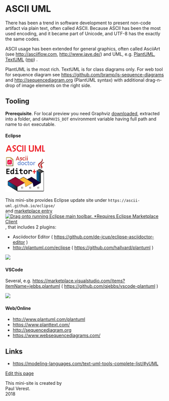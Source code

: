 # ASCII UML

There has been a trend in software development to present non-code artifact via plain text, often called ASCII.
Because ASCII has been the most used encoding, and it became part of Unicode, 
and UTF-8 has the exactly the same codes.

ASCII usage has been extended for general graphics, often called AsciiArt (see <http://asciiflow.com>, <http://www.jave.de/>) 
and UML, e.g. 
[PlantUML](http://plantuml.com),
[TextUML](http://abstratt.github.io/textuml/readme.html) ([mp](https://marketplace.eclipse.org/content/textuml-toolkit))
.

PlantUML is the most rich. TextUML is for class diagrams only. 
For web tool for sequence diagram
see <https://github.com/bramp/js-sequence-diagrams>
and <http://sequencediagram.org> (PlantUML syntax) with additional drag-n-drop of image elements on the right side.



## Tooling

**Prerequisite**. For local preview you need Graphviz [downloaded](https://www.graphviz.org/download/), extracted into a folder,
and `GRAPHVIS_DOT` environment variable having full path and name to `dot` executable.

#### Eclipse

![](images/ASCII-UML-logo.png)

This mini-site provides Eclipse update site under `https://ascii-uml.github.io/eclipse/`  
and [marketplace entry](https://marketplace.eclipse.org/content/ascii-uml-asciidoc-editor-plantuml-plugin)
[![Drag onto running Eclipse main toolbar. *Requires Eclipse Marketplace Client](https://marketplace.eclipse.org/sites/all/themes/solstice/public/images/marketplace/btn-install.png)](http://marketplace.eclipse.org/marketplace-client-intro?mpc_install=4120961 "Drag onto running Eclipse main toolbar. *Requires Eclipse Marketplace Client"),
that includes 2 plugins:

- Asciidoctor Editor ( <https://github.com/de-jcup/eclipse-asciidoctor-editor> )
- <http://plantuml.com/eclipse> ( <https://github.com/hallvard/plantuml> )

![](https://user-images.githubusercontent.com/11644753/40945905-039f7ddc-685b-11e8-854d-eed6b89ea3a4.png)


#### VSCode
 
Several, e.g. <https://marketplace.visualstudio.com/items?itemName=jebbs.plantuml> ( <https://github.com/qjebbs/vscode-plantuml> )

![](https://raw.githubusercontent.com/qjebbs/vscode-plantuml/master/images/auto_update_demo.gif)

#### Web/Online

- <http://www.plantuml.com/plantuml>
- <https://www.planttext.com/>
- <http://sequencediagram.org>
- <https://www.websequencediagrams.com/>


## Links

- https://modeling-languages.com/text-uml-tools-complete-list/#yUML

[Edit this page](https://github.com/ascii-uml/ascii-uml.github.io/edit/master/README.md)

This mini-site is created by  
Paul Verest.  
2018

